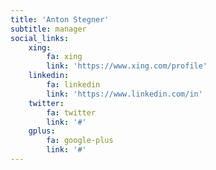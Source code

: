 ```yaml
---
title: 'Anton Stegner'
subtitle: manager
social_links:
    xing:
        fa: xing
        link: 'https://www.xing.com/profile'
    linkedin:
        fa: linkedin
        link: 'https://www.linkedin.com/in'
    twitter:
        fa: twitter
        link: '#'
    gplus:
        fa: google-plus
        link: '#'
---
```


